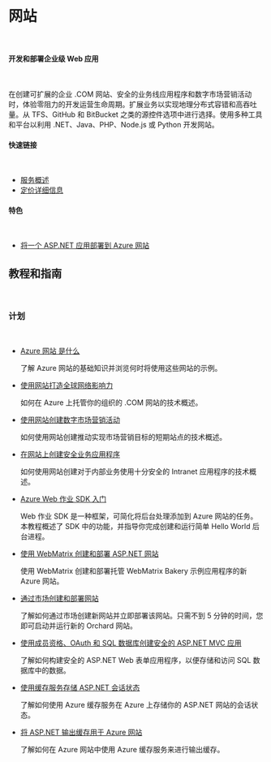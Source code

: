 <div style="margin-top: 40px;">
<div class="dev-center">
<div class="wa-content wa-content-10up">
<h1>网站</h1>
<p> </p>
<div class="wa-spacer wa-spacer-6down">
<h4>开发和部署企业级 Web 应用</h4>
<p> </p>
<p>在创建可扩展的企业 .COM 网站、安全的业务线应用程序和数字市场营销活动时，体验零阻力的开发运营生命周期。扩展业务以实现地理分布式容错和高吞吐量。从 TFS、GitHub 和 BitBucket 之类的源控件选项中进行选择。使用多种工具和平台以利用 .NET、Java、PHP、Node.js 或 Python 开发网站。</p>
<h4>快速链接</h4>
<p> </p>
<ul class="wa-linkList">
<li><a href="http://www.windowsazure.cn/zh-cn/home/features/web-site/" title="" class="wa-arrowLink-light">服务概述</a></li>
<li style="display:none"><a href="http://www.windowsazure.cn/zh-cn/documentation/articles/web-sites-enterprise-offerings/" title="" class="wa-arrowLink-light">可交付的解决方案</a></li-->
<li><a href="http://www.windowsazure.cn/pricing/details/web-sites/" title="" class="wa-arrowLink-light">定价详细信息</a></li>
</ul>
</div>
<div class="wa-spacer wa-spacer-aside wa-spacer-asideLight wa-spacer-4down">
<h4>特色</h4>
<p> </p>
<ul class="wa-iconList">
<li><a href="http://www.windowsazure.cn/zh-cn/documentation/articles/web-sites-dotnet-get-started/" title="">将一个 ASP.NET 应用部署到 Azure 网站</a></li>
<!--li><a href="http://azure.microsoft.com/zh-cn/documentation/videos/intro-to-windows-azure-with-scott-hanselman/" title="">Scott Hanselman 对 Azure 网站的简介</a></li--> <!--li><a href="http://www.windowsazure.cn/zh-cn/documentation/articles/websites-dotnet-webjobs-sdk/" title="">Azure Web 作业 SDK 是什么？</a></li--></ul>
</div>
</div>
<div class="wa-content wa-content-divided"><!--ul class="wa-tabs wa-tabsBlock" data-tab-panel="tab-panel" data-control="tabs">
<li><a title="" class="wa-tab active" data-id="1" data-slug="net">.NET</a></li>
<li><a href="http://www.windowsazure.cn/zh-cn/manage/services/web-sites/#" title="" class="wa-tab" data-id="2" data-slug="java">Java</a></li>
<li><a href="http://www.windowsazure.cn/zh-cn/manage/services/web-sites/#" title="" class="wa-tab" data-id="3" data-slug="node">Node.js</a></li>
<li><a href="http://www.windowsazure.cn/zh-cn/manage/services/web-sites/#" title="" class="wa-tab" data-id="4" data-slug="php">PHP</a></li>
<li><a href="http://www.windowsazure.cn/zh-cn/manage/services/web-sites/#" title="" class="wa-tab" data-id="5" data-slug="python">Python</a></li>
<li><a href="http://www.windowsazure.cn/zh-cn/manage/services/web-sites/#" title="" class="wa-showLessMore wa-showMore active" data-control="showLessMore">More</a></li>
<li><a href="http://www.windowsazure.cn/zh-cn/manage/services/web-sites/#" title="" class="wa-showLessMore wa-showLess" data-control="showLessMore">Less</a></li>
</ul-->
<h2>教程和指南</h2>
<p> </p>
</div>
<div data-tab-panel-id="tab-panel" class="wa-tabs-container">
<div class="wa-content wa-content-4up wa-content-divided">
<div class="wa-spacer">
<h3>计划</h3>
<p> </p>
</div>
<div class="wa-spacer wa-spacer-3down">
<ul class="wa-linkList">
<li><a href="http://www.windowsazure.cn/zh-cn/manage/services/web-sites/" title="">Azure 网站 是什么</a>
<div data-show-less-more-member="true">
<p>了解 Azure 网站的基础知识并浏览何时将使用这些网站的示例。</p>
</div>
</li>
<li><a href="http://www.windowsazure.cn/zh-cn/documentation/articles/web-sites-global-web-presence-solution-overview/" title="">使用网站打造全球网络影响力</a>
<div data-show-less-more-member="true">
<p>如何在 Azure 上托管你的组织的 .COM 网站的技术概述。</p>
</div>
</li>
<li><a href="http://www.windowsazure.cn/zh-cn/documentation/articles/web-sites-digital-marketing-application-solution-overview/" title="">使用网站创建数字市场营销活动</a>
<div data-show-less-more-member="true">
<p>如何使用网站创建推动实现市场营销目标的短期站点的技术概述。</p>
</div>
</li>
<li><a href="http://www.windowsazure.cn/zh-cn/documentation/articles/web-sites-business-application-solution-overview/" title="">在网站上创建安全业务应用程序</a>
<div data-show-less-more-member="true">
<p>如何使用网站创建对于内部业务使用十分安全的 Intranet 应用程序的技术概述。</p>
</div>
</li>
<!--li><a href="http://www.windowsazure.cn/zh-cn/documentation/articles/choose-web-site-cloud-service-vm/" title="">Azure 网站、云服务和 VM：何时使用何种计算模型？</a>
<div data-show-less-more-member="true">
<p>Azure 提供三种可用于托管 Web 应用程序的计算模型：网站、云服务和虚拟机。本主题概述了三种模型和信息，以帮助你确定适用于你的应用程序的模型。</p>
</div>
</li--> <!--li><a href="http://www.windowsazure.cn/zh-cn/documentation/articles/azure-subscription-service-limits/" title="">Azure 订阅和服务限制、配额和约束条件</a>
<div data-show-less-more-member="true">
<p>查找有关常见 Azure 限制和默认设置的详细信息。</p>
</div>
</li--> <!--li><a href="http://www.windowsazure.cn/zh-cn/documentation/articles/websites-dotnet-webjobs-sdk/" title="">Azure Web 作业 SDK 是什么？</a>
<div data-show-less-more-member="true">
<p>说明 Web 作业 SDK 是什么，查看一些常见场景，并展示你如何在代码中使用它。</p>
</div>
</li></ul>
</div>
</div>
<div class="wa-content wa-content-4up wa-content-divided">
<div class="wa-spacer">
<h3>开发</h3>
<p> </p>
</div>
<div class="wa-spacer wa-spacer-3down">
<ul class="wa-linkList">
<li><a href="http://www.windowsazure.cn/zh-cn/documentation/articles/web-sites-dotnet-get-started/" title="">使用 Visual Studio 开发 ASP.NET 应用程序并将其部署到网站</a>
<div data-show-less-more-member="true">
<p>了解如何只需几分钟即可从 Visual Studio 中创建 ASP.NET MVC 4 网站并进行部署。然后，了解通过 Azure 门户和 Visual Studio 提供的高级管理功能，通过这些功能可轻松监视你的应用程序、查看日志和缩放应用以使用保留资源。</p>
</div>
</li>
<!--li><a href="http://www.windowsazure.cn/zh-cn/documentation/articles/web-sites-create-web-jobs/" title="">使用 Web 作业运行后台任务</a>
<div data-show-less-more-member="true">
<p>按照以下三种方式之一，在你的网站上使用 Web 作业运行自定义作业（可执行文件或脚本）：按需运行、连续运行或按计划运行。本文介绍了如何通过 Azure 门户管理 Web 作业。</p>
</div>
</li-->
<li><a href="http://www.asp.net/aspnet/overview/developing-apps-with-windows-azure/getting-started-with-windows-azure-webjobs" title="">Azure Web 作业 SDK 入门</a>
<div data-show-less-more-member="true">
<p>Web 作业 SDK 是一种框架，可简化将后台处理添加到 Azure 网站的任务。本教程概述了 SDK 中的功能，并指导你完成创建和运行简单 Hello World 后台进程。</p>
</div>
</li>
<li><a href="http://www.windowsazure.cn/zh-cn/documentation/articles/web-sites-dotnet-using-webmatrix/" title="">使用 WebMatrix 创建和部署 ASP.NET 网站</a>
<div data-show-less-more-member="true">
<p>使用 WebMatrix 创建和部署托管 WebMatrix Bakery 示例应用程序的新 Azure 网站。</p>
</div>
</li>
<li><a href="http://www.windowsazure.cn/zh-cn/documentation/articles/web-sites-dotnet-orchard-cms-gallery/" title="">通过市场创建和部署网站</a>
<div data-show-less-more-member="true">
<p>了解如何通过市场创建新网站并立即部署该网站。只需不到 5 分钟的时间，您即可启动并运行新的 Orchard 网站。</p>
</div>
</li>
<li><a href="http://www.windowsazure.cn/zh-cn/documentation/articles/web-sites-dotnet-deploy-aspnet-mvc-app-membership-oauth-sql-database/" title="">使用成员资格、OAuth 和 SQL 数据库创建安全的 ASP.NET MVC 应用</a>
<div data-show-less-more-member="true">
<p>了解如何构建安全的 ASP.NET Web 表单应用程序，以便存储和访问 SQL 数据库中的数据<!--并使用户能够使用 Facebook、Yahoo 和 Google 凭据进行登录-->。</p>
</div>
</li>
<li style="display:none"><a href="http://www.windowsazure.cn/zh-cn/documentation/articles/web-sites-dotnet-deploy-aspnet-webforms-app-membership-oauth-sql-database/" title="">使用成员资格、OAuth 和 SQL 数据库创建安全的 ASP.NET Web 表单应用</a>
<div data-show-less-more-member="true">
<p>了解如何构建安全的 ASP.NET Web 表单应用程序，以便存储和访问 SQL 数据库中的数据, 并使用户能够使用 Facebook、Yahoo 和 Google 凭据进行登录。</p>
</div>
</li> 
<li style="display:none"><a href="http://www.windowsazure.cn/zh-cn/documentation/articles/store-mongolab-web-sites-dotnet-store-data-mongodb/" title="">通过 MongoDB 在 Azure 上创建 C# ASP.NET 应用程序</a>
<div data-show-less-more-member="true">
<p>MongoDB 是面向常用文档的 NoSQL 解决方案。在本教程中，你将了解如何创建 C#“任务列表”型应用程序，以便在由 MongoLab 托管的 MongoDB 实例中存储数据。</p>
</div>
</li> 
<li style="display:none"><a href="http://www.windowsazure.cn/zh-cn/documentation/articles/web-sites-dotnet-rest-service-aspnet-api-sql-database/" title="">使用 ASP.NET Web API 和 SQL Database 创建具有良好移动性的 REST 服务</a>
<div data-show-less-more-member="true">
<p>ASP.NET Web API 是一个用于在 .NET Framework 之上构建 Web API 的框架。在本教程中，你将使用 Web API 创建提供存储在 SQL 数据库实例中的数据的 REST 服务。</p>
</div>
</li> <li style="display:none"><a href="http://www.windowsazure.cn/zh-cn/documentation/articles/web-sites-dotnet-deploy-aspnet-mvc-mobile-app/" title="">在 Azure 网站上开发 ASP.NET MVC 移动 Web 应用程序</a>
<div data-show-less-more-member="true">
<p>了解如何使用 ASP.NET MVC 4 Web 应用程序中的移动功能的相关基础知识，然后将你的应用程序部署到 Azure 网站。</p>
</div>
</li-->
<li><a href="http://www.windowsazure.cn/zh-cn/documentation/articles/web-sites-dotnet-session-state-caching/" title="">使用缓存服务存储 ASP.NET 会话状态</a>
<div data-show-less-more-member="true">
<p>了解如何使用 Azure 缓存服务在 Azure 上存储你的 ASP.NET 网站的会话状态。</p>
</div>
</li>
<li><a href="http://www.windowsazure.cn/zh-cn/documentation/articles/web-sites-dotnet-web-forms-output-caching/" title="">将 ASP.NET 输出缓存用于 Azure 网站</a>
<div data-show-less-more-member="true">
<p>了解如何在 Azure 网站中使用 Azure 缓存服务来进行输出缓存。</p>
</div>
</li>
<li style="display:none"><a href="http://www.windowsazure.cn/zh-cn/documentation/articles/sendgrid-dotnet-how-to-send-email/" title="">使用 SendGrid 发送电子邮件</a>
<div data-show-less-more-member="true">
<p>SendGrid 提供了可靠的电子邮件传递服务、实时分析和灵活的 API，使用户能够轻松地将服务合并到他们的 Azure 应用程序中。了解如何在 Azure 上使用 SendGrid 以在你的应用中包含电子邮件功能。</p>
</div>
</li> 
<li style="display:none"><a href="http://www.windowsazure.cn/zh-cn/documentation/articles/cdn-serve-content-from-cdn-in-your-web-application/" title="">在 Web 应用程序中使用 Azure CDN 提供的内容</a>
<div data-show-less-more-member="true">
<p>了解如何使用 Azure CDN 来扩大 Web 应用程序的影响力并改善其性能。</p>
</div>
</li--> <!--li><a href="http://www.windowsazure.cn/zh-cn/documentation/articles/cdn-websites-with-cdn/" title="">将 Azure 网站与 Azure CDN 集成</a>
<div data-show-less-more-member="true">
<p>了解如何通过将网站与 Azure CDN 集成来提高其性能。</p>
</div>
</li></ul>
</div>
</div>
<div class="wa-content wa-content-4up wa-content-divided">
<div class="wa-spacer">
<h3>脚本</h3>
<p> </p>
</div>
<div class="wa-spacer wa-spacer-3down">
<ul class="wa-linkList">
<li><a href="http://www.windowsazure.cn/zh-cn/documentation/articles/install-configure-powershell/" title="">使用 PowerShell 进行开发和部署</a>
<div data-show-less-more-member="true">
<p>Windows PowerShell for Azure 提供用于通过 Windows PowerShell cmdlet 开发和部署 Azure 应用程序的命令行环境。本节介绍如何使用 Windows PowerShell cmdlet 创建、部署和管理网站。</p>
</div>
</li>
<li style="display:none"><a href="http://www.windowsazure.cn/zh-cn/documentation/articles/command-line-tools/#Commands_to_manage_your_web_sites" title="">使用跨平台命令行接口进行开发和部署</a>
<div data-show-less-more-member="true">
<p>跨平台 CLI 是用于部署和管理 Azure 服务的命令行工具。使用命令行工具创建和管理网站。</p>
</div>
</li>
<li><a href="http://msdn.microsoft.com/zh-cn/library/windowsazure/dn166981.aspx" title="">Azure 网站管理 REST API 参考</a>
<div data-show-less-more-member="true">
<p>管理 API 提供了一组与 Azure 网站服务进行交互的 RESTful Web 服务来管理网站。参考文档提供有关如何通过 API 执行许多常见网站管理任务的详细信息。</p>
</div>
</li>
</ul>
</div>
</div>
<div class="wa-content wa-content-4up wa-content-divided">
<div class="wa-spacer">
<h3>部署</h3>
<p> </p>
</div>
<div class="wa-spacer wa-spacer-3down">
<ul class="wa-linkList">
<li><a href="http://www.windowsazure.cn/zh-cn/manage/services/web-sites/how-to-create-websites/" title="">如何部署 Azure 网站</a>
<div data-show-less-more-member="true">
<p>了解可用于部署网站的选项，包括通过 Visual Studio、WebMatrix 或 FTP 进行手动部署、通过 PowerShell 等工具实现自动部署，或者通过 TFS、Visual Studio Online、Git 和 Mercurial 等系统实现源控件自动化。</p>
</div>
</li>
<li style="display:none"><a href="http://www.windowsazure.cn/zh-cn/documentation/articles/web-sites-staged-publishing/" title="">网站上的过渡发布</a>
<div data-show-less-more-member="true">
<p>过渡发布可在每个默认生产网站上形成一个过渡网站槽，便于你以无中断的方式交换这些网站槽。了解如何以标准模式在网站上使用过渡发布。</p>
</div>
</li>
<li><a href="http://www.windowsazure.cn/zh-cn/documentation/articles/cloud-services-continuous-delivery-use-vso/" title="">使用 Visual Studio Online 设置持续交付</a>
<div data-show-less-more-member="true">
<p>了解如何使用 Visual Studio Online 自动执行 Azure 应用程序的持续构建、打包和部署。</p>
</div>
</li>
<li><a href="http://www.windowsazure.cn/zh-cn/documentation/articles/web-sites-publish-source-control/" title="">从源代码管理发布</a>
<div data-show-less-more-member="true">
<p>了解如何使用 Git 直接从本地计算机发布到 Azure 网站。你还将了解如何启用从存储库网站（例如，BitBucket、CodePlex、DropBox、GitHub 或 Mercurial）进行的连续部署。</p>
</div>
</li>
<li style="display:none"><a href="http://www.windowsazure.cn/zh-cn/documentation/articles/websites-dotnet-deploy-webjobs/" title="">如何将 Azure Web 作业部署到 Azure 网站</a>
<div data-show-less-more-member="true">
<p>说明如何使用 Visual Studio 来将控制台应用程序项目作为 Azure Web 作业部署到 Azure 网站。</p>
</div>
</li--> <!--li><a href="http://www.windowsazure.cn/zh-cn/documentation/articles/web-sites-migration-from-iis-server/" title="">使用 Migration Assistant 将你的 IIS 网站迁移到 Azure 网站</a>
<div data-show-less-more-member="true">
<p>了解如何将在 IIS 6 或更高版本上运行的现有网站迁移到 Azure 网站。</p>
</div>
</li></ul>
</div>
</div>
<div class="wa-content wa-content-4up wa-content-divided">
<div class="wa-spacer">
<h3>管理</h3>
<p> </p>
</div>
<div class="wa-spacer wa-spacer-3down">
<ul class="wa-linkList">
<ul class="wa-linkList">
<li><a href="http://www.windowsazure.cn/zh-cn/manage/services/web-sites/how-to-manage-websites/" title="">管理 Azure 网站</a>
<div data-show-less-more-member="true">
<p>了解如何使用 Azure 门户在 Azure 中管理网站的各个方面。</p>
</div>
</li>
</ul>
</ul>
<a href="http://www.windowsazure.cn/zh-cn/manage/services/web-sites/how-to-manage-websites/" title="">通过 Azure 门户管理网站</a>
<div data-show-less-more-member="true">
<p>在 Azure 门户中使用一组页面或“选项卡”管理你的网站。介绍了每个网站管理页面。</p>
</div>
<ul class="wa-linkList"><!--li><a href="http://www.windowsazure.cn/zh-cn/documentation/articles/web-sites-integrate-with-vnet/" title="">将 Azure 网站与 Azure 虚拟网络集成</a>
<div data-show-less-more-member="true">
<p>描述虚拟网络集成预览功能，并显示如何通过 Azure 网站设置该功能。</p>
</div>
</li>
<li><a href="http://www.windowsazure.cn/zh-cn/documentation/articles/web-sites-custom-domain-name/" title="">从常用注册器配置自定义域名</a>
<div data-show-less-more-member="true">
<p>你可以将网站映射到自己的域名（例如 contoso.com），而不是在网站 URL 的 azurewebsites.net 域上使用友好子域。从受欢迎的注册服务中查找域名以及查找带流量管理器和不带流量管理器的站点。</p>
</div>
</li>
<li style="display:none"><a href="http://www.windowsazure.cn/zh-cn/documentation/articles/web-sites-configure-ssl-certificate/" title="">配置 SSL 证书</a>
<div data-show-less-more-member="true">
<p>安全套接字层 (SSL) 加密是用于保护通过 Internet 发送的数据的最常见方法。了解如何为网站指定 HTTPS 终结点以及如何上载 SSL 证书来保护你的应用程序。</p>
</div>
</li> 
<li style="display:none"><a href="http://www.windowsazure.cn/zh-cn/documentation/articles/web-sites-dotnet-troubleshoot-visual-studio/" title="">在 Visual Studio 中对网站进行故障排除</a>
<div data-show-less-more-member="true">
<p>了解如何使用 Visual Studio 工具，通过查看应用程序和 Web 服务器日志来调试网站中托管的应用程序。</p>
</div>
</li>
<li><a href="http://www.windowsazure.cn/zh-cn/documentation/articles/store-new-relic-web-sites-dotnet-application-performance-management/" title="">使用 New Relic 管理网站</a>
<div data-show-less-more-member="true">
<p>New Relic 是以开发人员为主的工具，用于监视应用程序，并使用户能够深入了解应用程序的性能和可靠性。本指南介绍如何向 Azure 网站添加 New Relic 的一流性能监视。</p>
</div>
</li>
<li><a href="http://www.windowsazure.cn/zh-cn/documentation/articles/web-sites-configure/" title="">配置网站</a>
<div data-show-less-more-member="true">
<p>了解如何通过 Azure 门户为网站设置各种配置设置。</p>
</div>
</li>
<li><a href="http://www.windowsazure.cn/zh-cn/documentation/articles/web-sites-monitor/" title="">监视网站</a>
<div data-show-less-more-member="true">
<p>一旦你的网站启动并运行后，你就可以监视其它的性能了。根据显示的内容，你可以配置站点以输出诊断日志来帮助你解决性能问题。你也可以监视你特定使用率级别的配额。</p>
</div>
</li>
<li><a href="http://www.windowsazure.cn/zh-cn/manage/services/web-sites/how-to-scale-websites/" title="">缩放网站</a>
<div data-show-less-more-member="true">
<p>监视数据可能会指示可通过缩放网站来解决性能问题。利用 Azure，你可以在“共享”模式中扩展你的网站，然后当更改为“标准”模式时，你可以更改虚拟机的大小和计数。</p>
</div>
</li>
<li><a href="http://www.windowsazure.cn/zh-cn/documentation/articles/web-sites-backup/" title="">备份网站</a>
<div data-show-less-more-member="true">
<p>了解如何轻松创建手动或自动网站备份。</p>
</div>
</li>
<li><a href="http://www.windowsazure.cn/zh-cn/documentation/articles/web-sites-restore/" title="">还原网站</a>
<div data-show-less-more-member="true">
<p>了解如何还原之前已备份的网站。</p>
</div>
</li>
<li style="display:none"><a href="http://www.windowsazure.cn/zh-cn/documentation/articles/web-sites-enable-diagnostic-log/" title="">启用诊断日志记录</a>
<div data-show-less-more-member="true">
<p>Azure 提供内置诊断功能以帮助调试 Azure 网站中托管的应用程序。本文介绍如何启用诊断日志记录功能并将检测功能添加到应用程序中，以及如何访问由 Azure 记录的信息。</p>
</div>
</li> <li style="display:none"><a href="http://www.windowsazure.cn/zh-cn/documentation/articles/web-sites-security/" title="">在 Azure 网站中保护 Web 应用程序安全</a>
<div data-show-less-more-member="true">
<p>开发 Web 应用程序时会遇到的挑战之一是为客户提供安全有保障的服务。在本文中，你将了解 Azure 网站中可用于保护 Web 应用的功能。</p>
</div>
</li></ul>
</div>
</div>
</div>
</div>
</div>